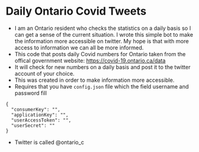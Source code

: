 # Daily Ontario Covid Tweets
- I am an Ontario resident who checks the statistics on a daily basis so I can get a sense of the current situation. I wrote this simple bot to make the information more accessible on twitter. My hope is that with more access to information we can all be more informed.
- This code that posts daily Covid numbers for Ontario taken from the offical government website: https://covid-19.ontario.ca/data
- It will check for new numbers on a daily basis and post it to the twitter account of your choice.
- This was created in order to make information more accessible.
- Requires that you have `config.json` file which the field username and password fill
```
{
  "consumerKey": "",
  "applicationKey": "",
  "userAccessToken": "",
  "userSecret": ""
}
```
- Twitter is called @ontario_c
